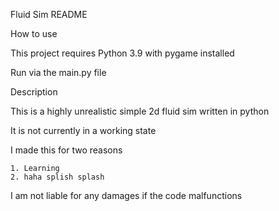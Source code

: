 Fluid Sim README


How to use


  This project requires Python 3.9 with pygame installed
  
  Run via the main.py file


Description


  This is a highly unrealistic simple 2d fluid sim written in python
  
  It is not currently in a working state
  
  I made this for two reasons
  
    1. Learning
    2. haha splish splash
  
I am not liable for any damages if the code malfunctions

